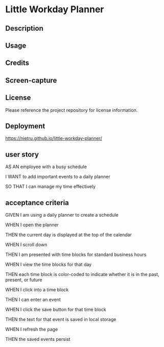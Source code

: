 # Little Workday Planner

## Description

## Usage

## Credits

## Screen-capture

## License

Please reference the project repository for license information.

## Deployment

https://nietru.github.io/little-workday-planner/

## user story

AS AN employee with a busy schedule

I WANT to add important events to a daily planner

SO THAT I can manage my time effectively

## acceptance criteria

GIVEN I am using a daily planner to create a schedule

WHEN I open the planner

THEN the current day is displayed at the top of the calendar

WHEN I scroll down

THEN I am presented with time blocks for standard business hours

WHEN I view the time blocks for that day

THEN each time block is color-coded to indicate whether it is in the past, present, or future

WHEN I click into a time block

THEN I can enter an event

WHEN I click the save button for that time block

THEN the text for that event is saved in local storage

WHEN I refresh the page

THEN the saved events persist
